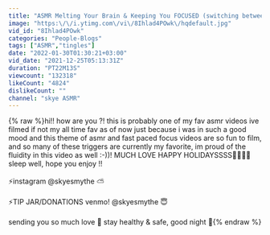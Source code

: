 ```yaml
---
title: "ASMR Melting Your Brain & Keeping You FOCUSED (switching between triggers, energy plucking)"
image: "https:\/\/i.ytimg.com\/vi\/8Ihlad4POwk\/hqdefault.jpg"
vid_id: "8Ihlad4POwk"
categories: "People-Blogs"
tags: ["ASMR","tingles"]
date: "2022-01-30T01:30:21+03:00"
vid_date: "2021-12-25T05:13:31Z"
duration: "PT22M13S"
viewcount: "132318"
likeCount: "4824"
dislikeCount: ""
channel: "skye ASMR"
---
```

{% raw %}hi!! how are you ?! this is probably one of my fav asmr videos ive filmed if not my all time fav as of now just because i was in such a good mood and this theme of asmr and fast paced focus videos are so fun to film, and so many of these triggers are currently my favorite, im proud of the fluidity in this video as well :-))! MUCH LOVE HAPPY HOLIDAYSSSS🎄🤍🤍🤍 sleep well, hope you enjoy !! <br /><br />⚡️instagram @skyesmythe ⛅️<br /><br />⚡️TIP JAR/DONATIONS venmo! @skyesmythe 😇<br /><br />sending you so much love 🌙 stay healthy &amp; safe, good night 🤍{% endraw %}
